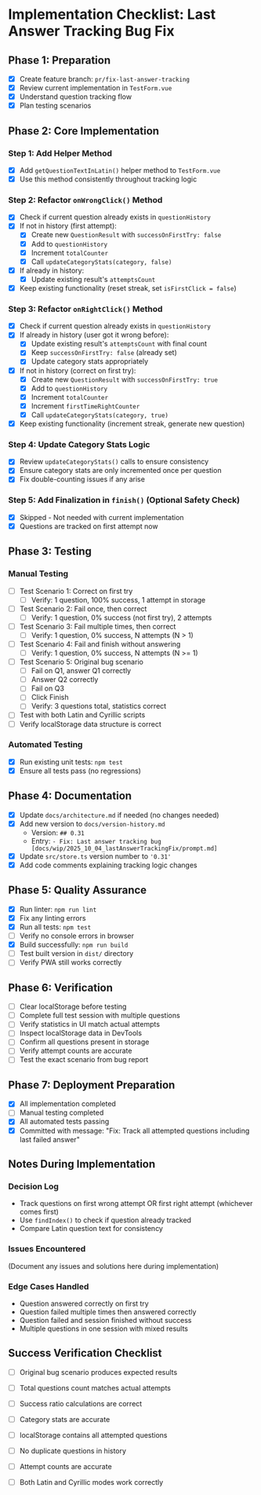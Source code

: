 # Implementation Checklist: Last Answer Tracking Bug Fix

## Phase 1: Preparation
- [x] Create feature branch: `pr/fix-last-answer-tracking`
- [x] Review current implementation in `TestForm.vue`
- [x] Understand question tracking flow
- [x] Plan testing scenarios

## Phase 2: Core Implementation

### Step 1: Add Helper Method
- [x] Add `getQuestionTextInLatin()` helper method to `TestForm.vue`
- [x] Use this method consistently throughout tracking logic

### Step 2: Refactor `onWrongClick()` Method
- [x] Check if current question already exists in `questionHistory`
- [x] If not in history (first attempt):
  - [x] Create new `QuestionResult` with `successOnFirstTry: false`
  - [x] Add to `questionHistory`
  - [x] Increment `totalCounter`
  - [x] Call `updateCategoryStats(category, false)`
- [x] If already in history:
  - [x] Update existing result's `attemptsCount`
- [x] Keep existing functionality (reset streak, set `isFirstClick = false`)

### Step 3: Refactor `onRightClick()` Method
- [x] Check if current question already exists in `questionHistory`
- [x] If already in history (user got it wrong before):
  - [x] Update existing result's `attemptsCount` with final count
  - [x] Keep `successOnFirstTry: false` (already set)
  - [x] Update category stats appropriately
- [x] If not in history (correct on first try):
  - [x] Create new `QuestionResult` with `successOnFirstTry: true`
  - [x] Add to `questionHistory`
  - [x] Increment `totalCounter`
  - [x] Increment `firstTimeRightCounter`
  - [x] Call `updateCategoryStats(category, true)`
- [x] Keep existing functionality (increment streak, generate new question)

### Step 4: Update Category Stats Logic
- [x] Review `updateCategoryStats()` calls to ensure consistency
- [x] Ensure category stats are only incremented once per question
- [x] Fix double-counting issues if any arise

### Step 5: Add Finalization in `finish()` (Optional Safety Check)
- [x] Skipped - Not needed with current implementation
- [x] Questions are tracked on first attempt now

## Phase 3: Testing

### Manual Testing
- [ ] Test Scenario 1: Correct on first try
  - [ ] Verify: 1 question, 100% success, 1 attempt in storage
- [ ] Test Scenario 2: Fail once, then correct
  - [ ] Verify: 1 question, 0% success (not first try), 2 attempts
- [ ] Test Scenario 3: Fail multiple times, then correct
  - [ ] Verify: 1 question, 0% success, N attempts (N > 1)
- [ ] Test Scenario 4: Fail and finish without answering
  - [ ] Verify: 1 question, 0% success, N attempts (N >= 1)
- [ ] Test Scenario 5: Original bug scenario
  - [ ] Fail on Q1, answer Q1 correctly
  - [ ] Answer Q2 correctly
  - [ ] Fail on Q3
  - [ ] Click Finish
  - [ ] Verify: 3 questions total, statistics correct
- [ ] Test with both Latin and Cyrillic scripts
- [ ] Verify localStorage data structure is correct

### Automated Testing
- [x] Run existing unit tests: `npm test`
- [x] Ensure all tests pass (no regressions)

## Phase 4: Documentation
- [x] Update `docs/architecture.md` if needed (no changes needed)
- [x] Add new version to `docs/version-history.md`
  - Version: `## 0.31`
  - Entry: `- Fix: Last answer tracking bug [docs/wip/2025_10_04_lastAnswerTrackingFix/prompt.md]`
- [x] Update `src/store.ts` version number to `'0.31'`
- [x] Add code comments explaining tracking logic changes

## Phase 5: Quality Assurance
- [x] Run linter: `npm run lint`
- [x] Fix any linting errors
- [x] Run all tests: `npm test`
- [ ] Verify no console errors in browser
- [x] Build successfully: `npm run build`
- [ ] Test built version in `dist/` directory
- [ ] Verify PWA still works correctly

## Phase 6: Verification
- [ ] Clear localStorage before testing
- [ ] Complete full test session with multiple questions
- [ ] Verify statistics in UI match actual attempts
- [ ] Inspect localStorage data in DevTools
- [ ] Confirm all questions present in storage
- [ ] Verify attempt counts are accurate
- [ ] Test the exact scenario from bug report

## Phase 7: Deployment Preparation
- [x] All implementation completed
- [ ] Manual testing completed
- [x] All automated tests passing
- [x] Committed with message: "Fix: Track all attempted questions including last failed answer"

## Notes During Implementation

### Decision Log
- Track questions on first wrong attempt OR first right attempt (whichever comes first)
- Use `findIndex()` to check if question already tracked
- Compare Latin question text for consistency

### Issues Encountered
(Document any issues and solutions here during implementation)

### Edge Cases Handled
- Question answered correctly on first try
- Question failed multiple times then answered correctly
- Question failed and session finished without success
- Multiple questions in one session with mixed results

## Success Verification Checklist
- [ ] Original bug scenario produces expected results
- [ ] Total questions count matches actual attempts
- [ ] Success ratio calculations are correct
- [ ] Category stats are accurate
- [ ] localStorage contains all attempted questions
- [ ] No duplicate questions in history
- [ ] Attempt counts are accurate
- [ ] Both Latin and Cyrillic modes work correctly

